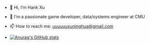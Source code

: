 - 👋 Hi, I’m Hank Xu
- 👀 I'm a passionate game developer, data/systems engineer at CMU
- 📫 How to reach me: uuuuuuxuninghua@gmail.com

- [![Anurag's GitHub stats](https://github-readme-stats.vercel.app/api?username=hankxu1212)](https://github.com/anuraghazra/github-readme-stats)
